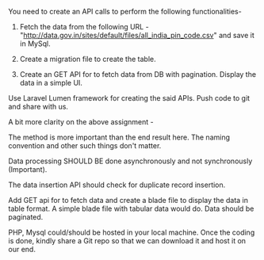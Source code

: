 You need to create an API calls to perform the following functionalities-
1. Fetch the data from the following URL - "http://data.gov.in/sites/default/files/all_india_pin_code.csv" and save it in MySql.

2. Create a migration file to create the table.

3. Create an GET API for to fetch data from DB with pagination. Display the data in a simple UI.

Use Laravel Lumen framework for creating the said APIs. Push code to git and share with us.


A bit more clarity on the above assignment -

The method is more important than the end result here. The naming convention and other such things don't matter. 

Data processing SHOULD BE done asynchronously and not synchronously (Important).

The data insertion API should check for duplicate record insertion. 

Add GET api for to fetch data and create a blade file to display the data in table format. A simple blade file with tabular data would do. Data should be paginated.

PHP, Mysql could/should be hosted in your local machine. Once the coding is done, kindly share a Git repo so that we can download it and host it on our end.




